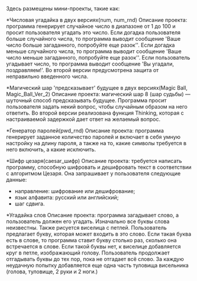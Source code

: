 Здесь размещены мини-проекты, такие как:

*Числовая угадайка в двух версиях(num, num_rnd)
Описание проекта: 
программа генерирует случайное число в диапазоне от 1 до 100 и просит пользователя угадать это число. 
Если догадка пользователя больше случайного числа, то программа выводит сообщение 'Ваше число больше загаданного, попробуйте еще разок''. 
Если догадка меньше случайного числа, то программа выводит сообщение 'Ваше число меньше загаданного, попробуйте еще разок''. 
Если пользователь угадывает число, то программа выводит сообщение 'Вы угадали, поздравляем!'.
Во второй версии предусмотрена защита от неправильно введенного числа.

*Магический шар 'предсказывает' будущее в двух версиях(Magic Ball, Magic_Ball_Ver_2)
Описание проекта: 
магический шар 8 (шар судьбы) — шуточный способ предсказывать будущее. 
Программа просит пользователя задать некий вопрос, чтобы случайным образом на него ответить.
Во второй версии реализована функция Thinking, которая с настраиваемой задержкой дает ответ на желаемый вопрос.

*Генератор паролей(pwd_rnd)
Описание проекта: 
программа генерирует заданное количество паролей и включает в себя умную настройку на длину пароля, 
а также на то, какие символы требуется в него включить, а какие исключить.

*Шифр цезаря(caesar_шифр)
Описание проекта: 
требуется написать программу, способную шифровать и дешифровать текст в соответствии с алгоритмом Цезаря. 
Она запрашивает у пользователя следующие данные:
- направление: шифрование или дешифрование;
- язык алфавита: русский или английский;
- шаг сдвига.

*Угадайка слов
Описание проекта: 
программа загадывает слово, а пользователь должен его угадать. Изначально все буквы слова неизвестны. 
Также рисуется виселица с петлей. Пользователь предлагает букву, которая может входить в это слово. Если такая буква есть в слове, 
то программа ставит букву столько раз, сколько она встречается в слове. Если такой буквы нет, к виселице добавляется круг в петле, изображающий голову. 
Пользователь продолжает отгадывать буквы до тех пор, пока не отгадает всё слово. 
За каждую неудачную попытку добавляется еще одна часть туловища висельника (голова, туловище, 2 руки и 2 ноги.)
